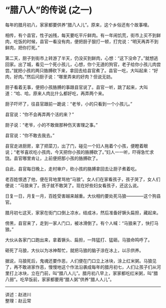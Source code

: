 # “腊八人”的传说 (之一)

每年的腊月初八，家家都要供养“腊八人儿”。原来，这个乡俗还有个故事哩。

相传，有个县官，性子凶残，每天要吃平斤鲜肉。有一年闹饥荒，街市上买不到鲜肉，吃饭的时候，县官一看没有肉，便把厨子狠打一顿，打完说：“明天再弄不到鲜肉，把你打死。”

第二天，厨子到街市上转游了半天，仍没买到鲜肉，心想：“这下没命了。”就想逃回家。出了城，看见一个死小孩儿，心想，你个无道的狗官，老子给你小孩儿肉尝尝。”就把小孩的两只胳膊砍下来，拿回去给县官煮了。县官一吃，大叫起来：“好肉，好肉。”然后问厨子说：“哪里弄来的好肉？但说无妨。

厨子看着无事，便把小孩胳膊的事跟县官说了。县官一听，跳了起来，大叫道：“哈、哈，原来人肉比什么都好吃，再弄两个来。

厨子吓坏了，往县官跟前一跪说：“老爷，小的只看到一个小孩儿。”

县官说：“你不会再弄两个活的来？”

厨子说：“老爷，小的不敢做那种伤天害理之事。”

县官说：“你不敢去我去。”

县官走进厨房，拿了把菜刀，出了门，碰见一个妇人拖着个小孩，便瞪着眼说；“老爷喜欢吃小孩肉，今天把你小孩的胳膊砍了。”妇人一一听，吓得急忙求饶。县官哪里肯让，上前便把那小孩的胳膊砍了。

自此，县官每日晚上，走村审户，砍小孩的胳膊拿回去让厨子煮着吃。

老百姓恨透了他，便在背地里骂他“马狼”。女人们在家看孩子，孩子哭了，女人们便说：“马狼来了。孩子就不敢哭了。现在好些妇女看孩子，还这么说。

日复一日，月复一月，百姓受害越来越重。大伙相约要处死马狼————这个狗县官。

腊月初七这天，家家在街门口倒上凉水，结成冰，然后准备好镢头扁担，藏起来。

傍黑，县官来了，走到一家人门口，被冰滑倒了。有个人喊：“马狼来了，快打马狼。”

大伙从各家门口跑出来，拿着镢头、扁担，一阵猛打、猛砸。马狼命鸣呼了。

砸死了马狼，大伙以为冰神帮忙，就把马狼的脑子涂在冰上，以示供养。

据说，马狼死后，鬼魂还要作恶，人们便在门口立上冰块，涂上红米粥。马狼见了，再不敢进家作恶，慢慢地这个作法沿袭成每年的腊月初七，人们让孩子们从河里打上冰块，立在门前，叫“腊八人儿”。腊月初八早上，家家都吃红米粥，叫“腊八弱”。吃早饭前，家家都要用“腊人粥”供养“腊人人儿”。

---

讲述：赵进川  
整理：赵云常